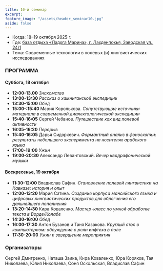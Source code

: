 ```yaml
---
title: 10-й семинар
excerpt: 
feature_image: "/assets/header_seminar10.jpg"
aside: false
---
```


- Когда: 18–19 октября 2025 г.
- Где: [база отдыха «Ладога Марина», г. Лахденпохья, Заводская ул., 24/1](https://yandex.ru/maps/org/ladoga_marina/89517754668/)
- Тема: Современные технологии в полевых (и) лингвистических исследованиях

### ПРОГРАММА
 
#### Суббота, 18 октября

- **12:00-13.00** _Знакомство_
- **13:00-13:30** _Рассказ о хамниганской экспедиции_
- **13:30-15:00** _Обед_
- **15:00-:15:40** Мария Королькова. _Сопутствующие источники материала в современной диалектологической экспедиции_
- **15:40-16:05** Сергей Чебанов. _Путешествие как вид полевой активности_
- **16:05-16:20** _Перерыв_
- **15:40-16:05** Дарья Сидоркевич. _Формантный анализ в фоноскопии: результаты небольшого эксперимента на носителях арабского языка_ 
- **17:00-19:00** _Ужин_
- **19:00-20:30** Александр Левантовский. _Вечер квадрафонической музыки_

#### Воскресенье, 19 октября

- **11:30-12:00** Владислав Сафин. _Становление полевой лингвистики на Кавказе: история и опыт_
- **12:00-13:20** Мария Сатина. _Создание корпуса мансийского языка и цифровых лингвистических продуктов для облегчения его дальнейшего пополнения_
- **13:20-14:30** Кира Коваленко. _Мастер-класс по умной обработке текста в Ворде/Колабе_
- **14:30-16:00** _Обед_
- **16:00-17:30** Антон Бузанов и Таня Казакова. _Круглый стол о компьютерном: обсуждение о роли инфтеха в поле_
- **17:30-20:00** _Ужин и завершение мероприятия_

### Организаторы

Сергей Дмитренко, Наташа Заика, Кира Коваленко, Юра Коряков, Тая Николаева, Юлия Николаева, Соня Оскольская, Владислав Сафин
